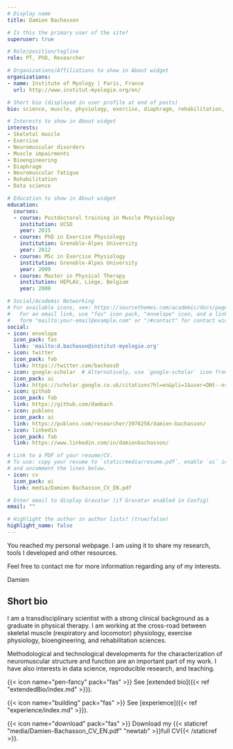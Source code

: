```yaml
---
# Display name
title: Damien Bachasson

# Is this the primary user of the site?
superuser: true

# Role/position/tagline
role: PT, PhD, Researcher

# Organizations/Affiliations to show in About widget
organizations:
- name: Institute of Myology | Paris, France
  url: http://www.institut-myologie.org/en/

# Short bio (displayed in user profile at end of posts)
bio: science, muscle, physiology, exercise, diaphragm, rehabilitation, bioengineering enthusiast.

# Interests to show in About widget
interests:
- Skeletal muscle 
- Exercise
- Neuromuscular disorders
- Muscle impairments
- Bioengineering
- Diaphragm
- Neuromuscular fatigue
- Rehabilitation 
- Data science

# Education to show in About widget
education:
  courses:
  - course: Postdoctoral training in Muscle Physiology
    institution: UCSD
    year: 2015
  - course: PhD in Exercise Physiology
    institution: Grenoble-Alpes University
    year: 2012
  - course: MSc in Exercise Physiology
    institution: Grenoble-Alpes University
    year: 2009
  - course: Master in Physical Therapy
    institution: HEPLAV, Liège, Belgium
    year: 2008

# Social/Academic Networking
# For available icons, see: https://sourcethemes.com/academic/docs/page-builder/#icons
#   For an email link, use "fas" icon pack, "envelope" icon, and a link in the
#   form "mailto:your-email@example.com" or "/#contact" for contact widget.
social:
- icon: envelope
  icon_pack: fas
  link: 'mailto:d.bachason@institut-myologie.org'
- icon: twitter
  icon_pack: fab
  link: https://twitter.com/bachassD
- icon: google-scholar  # Alternatively, use `google-scholar` icon from `ai` icon pack
  icon_pack: ai
  link: https://scholar.google.co.uk/citations?hl=en&pli=1&user=DNt--nsAAAAJ
- icon: github
  icon_pack: fab
  link: https://github.com/dambach
- icon: publons
  icon_pack: ai
  link: https://publons.com/researcher/3976256/damien-bachasson/
- icon: linkedin
  icon_pack: fab
  link: https://www.linkedin.com/in/damienbachasson/

# Link to a PDF of your resume/CV.
# To use: copy your resume to `static/media/resume.pdf`, enable `ai` icons in `params.toml`, 
# and uncomment the lines below.
- icon: cv
  icon_pack: ai
  link: media/Damien Bachasson_CV_EN.pdf

# Enter email to display Gravatar (if Gravatar enabled in Config)
email: ""

# Highlight the author in author lists? (true/false)
highlight_name: false
---
```

You reached my personal webpage. I am using it to share my research, tools I developed and other resources.

Feel free to contact me for more information regarding any of my interests.

Damien

## Short bio

I am a transdisciplinary scientist with a strong clinical background as a graduate in physical therapy. I am working at the cross-road between skeletal muscle (respiratory and locomotor) physiology, exercise physiology, bioengineering, and rehabilitation sciences. 
 
Methodological and technological developments for the characterization of neuromuscular structure and function are an important part of my work. I have also interests in data science, reproducible research, and teaching. 

{{< icon name="pen-fancy" pack="fas" >}} See [extended bio]({{< ref "extendedBio/index.md" >}}).

{{< icon name="building" pack="fas" >}} See [experience]({{< ref "experience/index.md" >}}).

{{< icon name="download" pack="fas" >}} Download my {{< staticref "media/Damien-Bachasson_CV_EN.pdf" "newtab" >}}full CV{{< /staticref >}}.